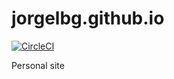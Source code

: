 # jorgelbg.github.io

[![CircleCI](https://circleci.com/gh/jorgelbg/jorgelbg.github.io/tree/hugo.svg?style=svg)](https://circleci.com/gh/jorgelbg/jorgelbg.github.io/tree/hugo)

Personal site
